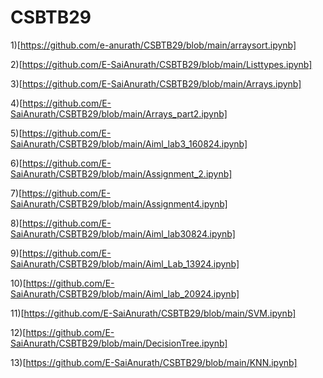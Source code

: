 # CSBTB29
1)[https://github.com/e-anurath/CSBTB29/blob/main/arraysort.ipynb]

2)[https://github.com/E-SaiAnurath/CSBTB29/blob/main/Listtypes.ipynb]

3)[https://github.com/E-SaiAnurath/CSBTB29/blob/main/Arrays.ipynb]


4)[https://github.com/E-SaiAnurath/CSBTB29/blob/main/Arrays_part2.ipynb]

5)[https://github.com/E-SaiAnurath/CSBTB29/blob/main/Aiml_lab3_160824.ipynb]

6)[https://github.com/E-SaiAnurath/CSBTB29/blob/main/Assignment_2.ipynb]

7)[https://github.com/E-SaiAnurath/CSBTB29/blob/main/Assignment4.ipynb]

8)[https://github.com/E-SaiAnurath/CSBTB29/blob/main/Aiml_lab30824.ipynb]

9)[https://github.com/E-SaiAnurath/CSBTB29/blob/main/Aiml_Lab_13924.ipynb]

10)[https://github.com/E-SaiAnurath/CSBTB29/blob/main/Aiml_lab_20924.ipynb]

11)[https://github.com/E-SaiAnurath/CSBTB29/blob/main/SVM.ipynb]

12)[https://github.com/E-SaiAnurath/CSBTB29/blob/main/DecisionTree.ipynb]

13)[https://github.com/E-SaiAnurath/CSBTB29/blob/main/KNN.ipynb]
